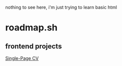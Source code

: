 nothing to see here, i'm just trying to learn basic html

# roadmap.sh

## frontend projects

[Single-Page CV](https://roadmap.sh/projects/single-page-cv)
